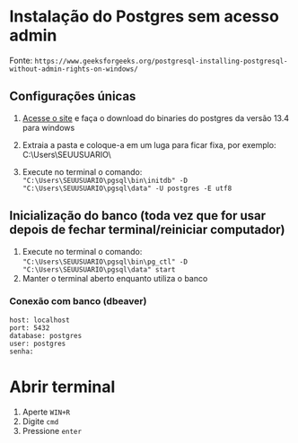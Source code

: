 # Instalação do Postgres sem acesso admin

Fonte: `https://www.geeksforgeeks.org/postgresql-installing-postgresql-without-admin-rights-on-windows/`

## Configurações únicas
1. [Acesse o site](https://www.enterprisedb.com/download-postgresql-binaries) e faça o download do binaries do postgres da versão 13.4 para windows
   
2. Extraia a pasta e coloque-a em um luga para ficar fixa, por exemplo: C:\Users\SEUUSUARIO\
3. Execute no terminal o comando:   `"C:\Users\SEUUSUARIO\pgsql\bin\initdb" -D "C:\Users\SEUUSUARIO\pgsql\data" -U postgres -E utf8`

## Inicialização do banco (toda vez que for usar depois de fechar terminal/reiniciar computador)
1. Execute no terminal o comando: `"C:\Users\SEUUSUARIO\pgsql\bin\pg_ctl" -D "C:\Users\SEUUSUARIO\pgsql\data" start`
2. Manter o terminal aberto enquanto utiliza o banco

### Conexão com banco (dbeaver)
    host: localhost
    port: 5432
    database: postgres
    user: postgres
    senha: 

# Abrir terminal
1. Aperte `WIN+R`
2. Digite `cmd`
3. Pressione `enter`
